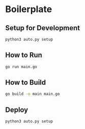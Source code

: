 # Boilerplate

## Setup for Development

```bash
python3 auto.py setup
```

## How to Run

```bash
go run main.go
```

## How to Build

```bash
go build -o main main.go
```

## Deploy

```bash
python3 auto.py setup
```
